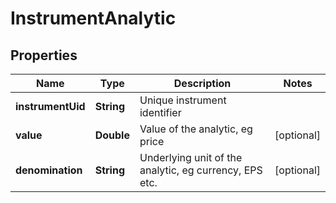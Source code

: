 
# InstrumentAnalytic

## Properties
Name | Type | Description | Notes
------------ | ------------- | ------------- | -------------
**instrumentUid** | **String** | Unique instrument identifier | 
**value** | **Double** | Value of the analytic, eg price |  [optional]
**denomination** | **String** | Underlying unit of the analytic, eg currency, EPS etc. |  [optional]



